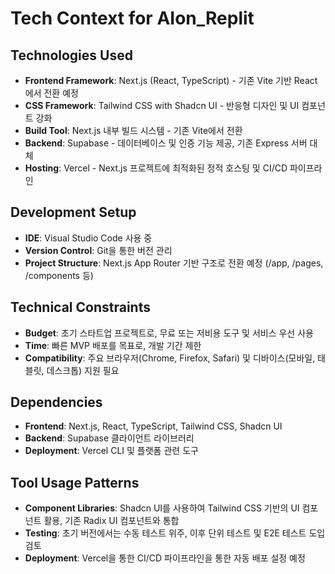 # Tech Context for AIon_Replit

## Technologies Used
- **Frontend Framework**: Next.js (React, TypeScript) - 기존 Vite 기반 React에서 전환 예정
- **CSS Framework**: Tailwind CSS with Shadcn UI - 반응형 디자인 및 UI 컴포넌트 강화
- **Build Tool**: Next.js 내부 빌드 시스템 - 기존 Vite에서 전환
- **Backend**: Supabase - 데이터베이스 및 인증 기능 제공, 기존 Express 서버 대체
- **Hosting**: Vercel - Next.js 프로젝트에 최적화된 정적 호스팅 및 CI/CD 파이프라인

## Development Setup
- **IDE**: Visual Studio Code 사용 중
- **Version Control**: Git을 통한 버전 관리
- **Project Structure**: Next.js App Router 기반 구조로 전환 예정 (/app, /pages, /components 등)

## Technical Constraints
- **Budget**: 초기 스타트업 프로젝트로, 무료 또는 저비용 도구 및 서비스 우선 사용
- **Time**: 빠른 MVP 배포를 목표로, 개발 기간 제한
- **Compatibility**: 주요 브라우저(Chrome, Firefox, Safari) 및 디바이스(모바일, 태블릿, 데스크톱) 지원 필요

## Dependencies
- **Frontend**: Next.js, React, TypeScript, Tailwind CSS, Shadcn UI
- **Backend**: Supabase 클라이언트 라이브러리
- **Deployment**: Vercel CLI 및 플랫폼 관련 도구

## Tool Usage Patterns
- **Component Libraries**: Shadcn UI를 사용하여 Tailwind CSS 기반의 UI 컴포넌트 활용, 기존 Radix UI 컴포넌트와 통합
- **Testing**: 초기 버전에서는 수동 테스트 위주, 이후 단위 테스트 및 E2E 테스트 도입 검토
- **Deployment**: Vercel을 통한 CI/CD 파이프라인을 통한 자동 배포 설정 예정
